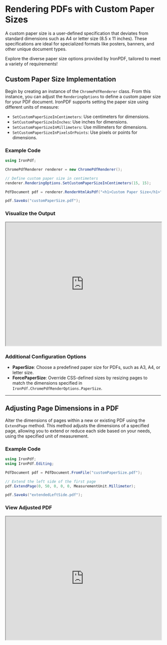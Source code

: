 # Rendering PDFs with Custom Paper Sizes

A custom paper size is a user-defined specification that deviates from standard dimensions such as A4 or letter size (8.5 x 11 inches). These specifications are ideal for specialized formats like posters, banners, and other unique document types.

Explore the diverse paper size options provided by IronPDF, tailored to meet a variety of requirements!

## Custom Paper Size Implementation

Begin by creating an instance of the `ChromePdfRenderer` class. From this instance, you can adjust the `RenderingOptions` to define a custom paper size for your PDF document. IronPDF supports setting the paper size using different units of measure:

- `SetCustomPaperSizeInCentimeters`: Use centimeters for dimensions.
- `SetCustomPaperSizeInInches`: Use inches for dimensions.
- `SetCustomPaperSizeInMillimeters`: Use millimeters for dimensions.
- `SetCustomPaperSizeInPixelsOrPoints`: Use pixels or points for dimensions.

### Example Code

```cs
using IronPdf;

ChromePdfRenderer renderer = new ChromePdfRenderer();

// Define custom paper size in centimeters
renderer.RenderingOptions.SetCustomPaperSizeInCentimeters(15, 15);

PdfDocument pdf = renderer.RenderHtmlAsPdf("<h1>Custom Paper Size</h1>");

pdf.SaveAs("customPaperSize.pdf");
```

### Visualize the Output

<iframe loading="lazy" src="https://ironpdf.com/static-assets/pdf/how-to/custom-paper-size/customPaperSize.pdf#view=fit" width="100%" height="400px">
</iframe>

### Additional Configuration Options

- **PaperSize**: Choose a predefined paper size for PDFs, such as A3, A4, or letter size.
- **ForcePaperSize**: Override CSS-defined sizes by resizing pages to match the dimensions specified in `IronPdf.ChromePdfRenderOptions.PaperSize`.

<hr>

## Adjusting Page Dimensions in a PDF

Alter the dimensions of pages within a new or existing PDF using the `ExtendPage` method. This method adjusts the dimensions of a specified page, allowing you to extend or reduce each side based on your needs, using the specified unit of measurement.

### Example Code

```cs
using IronPdf;
using IronPdf.Editing;

PdfDocument pdf = PdfDocument.FromFile("customPaperSize.pdf");

// Extend the left side of the first page
pdf.ExtendPage(0, 50, 0, 0, 0, MeasurementUnit.Millimeter);

pdf.SaveAs("extendedLeftSide.pdf");
```

### View Adjusted PDF

<iframe loading="lazy" src="https://ironpdf.com/static-assets/pdf/how-to/custom-paper-size/extendedLeftSide.pdf#view=fit" width="100%" height="400px">
</iframe>